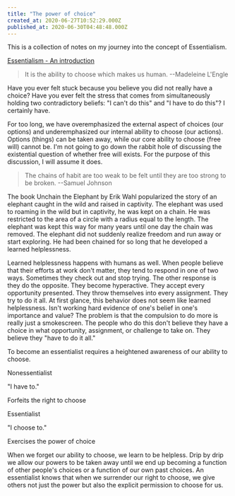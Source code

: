 ```yaml
---
title: "The power of choice"
created_at: 2020-06-27T10:52:29.000Z
published_at: 2020-06-30T04:48:48.000Z
---
```

This is a collection of notes on my journey into the concept of Essentialism.

[Essentialism - An introduction](https://cowriters.app/words/essentialism-421155ef6a2609c001)

> It is the ability to choose which makes us human. --Madeleine L'Engle

Have you ever felt stuck because you believe you did not really have a choice? Have you ever felt the stress that comes from simultaneously holding two contradictory beliefs: "I can't do this" and "I have to do this"? I certainly have.

For too long, we have overemphasized the external aspect of choices (our options) and underemphasized our internal ability to choose (our actions). Options (things) can be taken away, while our core ability to choose (free will) cannot be. I'm not going to go down the rabbit hole of discussing the existential question of whether free will exists. For the purpose of this discussion, I will assume it does.

> The chains of habit are too weak to be felt until they are too strong to be broken. --Samuel Johnson

The book Unchain the Elephant by Erik Wahl popularized the story of an elephant caught in the wild and raised in captivity. The elephant was used to roaming in the wild but in captivity, he was kept on a chain. He was restricted to the area of a circle with a radius equal to the length. The elephant was kept this way for many years until one day the chain was removed. The elephant did not suddenly realize freedom and run away or start exploring. He had been chained for so long that he developed a learned helplessness. 

Learned helplessness happens with humans as well. When people believe that their efforts at work don't matter, they tend to respond in one of two ways. Sometimes they check out and stop trying. The other response is they do the opposite. They become hyperactive. They accept every opportunity presented. They throw themselves into every assignment. They try to do it all. At first glance, this behavior does not seem like learned helplessness. Isn't working hard evidence of one's belief in one's importance and value? The problem is that the compulsion to do more is really just a smokescreen. The people who do this don't believe they have a choice in what opportunity, assignment, or challenge to take on. They believe they "have to do it all."

To become an essentialist requires a heightened awareness of our ability to choose. 

Nonessentialist

"I have to."

Forfeits the right to choose

Essentialist

"I choose to."

Exercises the power of choice

When we forget our ability to choose, we learn to be helpless. Drip by drip we allow our powers to be taken away until we end up becoming a function of other people's choices or a function of our own past choices. An essentialist knows that when we surrender our right to choose, we give others not just the power but also the explicit permission to choose for us.
